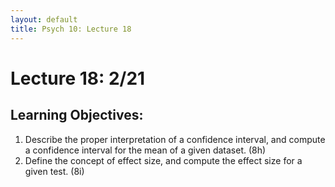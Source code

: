 ```yaml
---
layout: default
title: Psych 10: Lecture 18
---
```

# Lecture 18: 2/21

## Learning Objectives:
1. Describe the proper interpretation of a confidence interval, and compute a confidence interval for the mean of a given dataset. (8h)
2. Define the concept of effect size, and compute the effect size for a given test. (8i)
